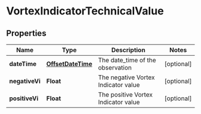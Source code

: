
# VortexIndicatorTechnicalValue

## Properties
Name | Type | Description | Notes
------------ | ------------- | ------------- | -------------
**dateTime** | [**OffsetDateTime**](OffsetDateTime.md) | The date_time of the observation |  [optional]
**negativeVi** | **Float** | The negative Vortex Indicator value |  [optional]
**positiveVi** | **Float** | The positive Vortex Indicator value |  [optional]



